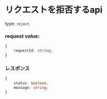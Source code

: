# リクエストを拒否するapi

type: `reject`

### request value: 

```ts
{
    requestId: string;
}
```

### レスポンス

```ts
{
    status: boolean;
    message: string;
}
```